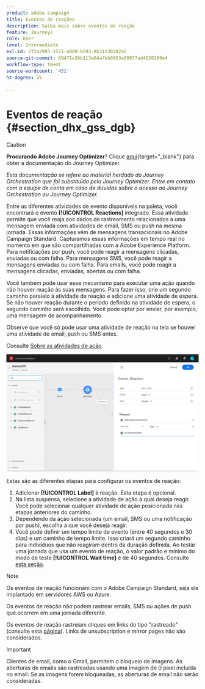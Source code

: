 ```yaml
---
product: adobe campaign
title: Eventos de reações
description: Saiba mais sobre eventos de reação
feature: Journeys
role: User
level: Intermediate
exl-id: 2f2a2905-1521-48d9-b593-9b31238282a5
source-git-commit: 69471a36b113e04a7bb0953a90977ad4020299e4
workflow-type: tm+mt
source-wordcount: '451'
ht-degree: 2%

---
```


# Eventos de reação {#section_dhx_gss_dgb}


>[!CAUTION]
>
>**Procurando Adobe Journey Optimizer**? Clique [aqui](https://experienceleague.adobe.com/pt-br/docs/journey-optimizer/using/ajo-home){target="_blank"} para obter a documentação do Journey Optimizer.
>
>
>_Esta documentação se refere ao material herdado do Journey Orchestration que foi substituído pelo Journey Optimizer. Entre em contato com a equipe de conta em caso de dúvidas sobre o acesso ao Journey Orchestration ou Journey Optimizer._



Entre as diferentes atividades de evento disponíveis na paleta, você encontrará o evento **[!UICONTROL Reactions]** integrado. Essa atividade permite que você reaja aos dados de rastreamento relacionados a uma mensagem enviada com atividades de email, SMS ou push na mesma jornada. Essas informações vêm de mensagens transacionais no Adobe Campaign Standard. Capturamos essas informações em tempo real no momento em que são compartilhadas com a Adobe Experience Platform. Para notificações por push, você pode reagir a mensagens clicadas, enviadas ou com falha. Para mensagens SMS, você pode reagir a mensagens enviadas ou com falha. Para emails, você pode reagir a mensagens clicadas, enviadas, abertas ou com falha.

Você também pode usar esse mecanismo para executar uma ação quando não houver reação às suas mensagens. Para fazer isso, crie um segundo caminho paralelo à atividade de reação e adicione uma atividade de espera. Se não houver reação durante o período definido na atividade de espera, o segundo caminho será escolhido. Você pode optar por enviar, por exemplo, uma mensagem de acompanhamento.

Observe que você só pode usar uma atividade de reação na tela se houver uma atividade de email, push ou SMS antes.

Consulte [Sobre as atividades de ação](../building-journeys/about-action-activities.md).

![](../assets/journey45.png)

Estas são as diferentes etapas para configurar os eventos de reação:

1. Adicionar **[!UICONTROL Label]** à reação. Esta etapa é opcional.
1. Na lista suspensa, selecione a atividade de ação à qual deseja reagir. Você pode selecionar qualquer atividade de ação posicionada nas etapas anteriores do caminho.
1. Dependendo da ação selecionada (um email, SMS ou uma notificação por push), escolha a que você deseja reagir.
1. Você pode definir um tempo limite de evento (entre 40 segundos e 30 dias) e um caminho de tempo limite. Isso criará um segundo caminho para indivíduos que não reagiram dentro da duração definida. Ao testar uma jornada que usa um evento de reação, o valor padrão e mínimo do modo de teste **[!UICONTROL Wait time]** é de 40 segundos. Consulte [esta seção](../building-journeys/testing-the-journey.md).

>[!NOTE]
>
>Os eventos de reação funcionam com o Adobe Campaign Standard, seja ele implantado em servidores AWS ou Azure.
>
>Os eventos de reação não podem rastrear emails, SMS ou ações de push que ocorrem em uma jornada diferente.
>
>Os eventos de reação rastreiam cliques em links do tipo &quot;rastreado&quot; (consulte esta [página](https://experienceleague.adobe.com/docs/campaign-standard/using/designing-content/links.html?lang=pt-BR#about-tracked-urls)). Links de unsubscription e mirror pages não são considerados.

>[!IMPORTANT]
>
>Clientes de email, como o Gmail, permitem o bloqueio de imagens. As aberturas de emails são rastreadas usando uma imagem de 0 pixel incluída no email. Se as imagens forem bloqueadas, as aberturas de email não serão consideradas.
